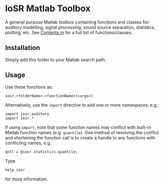 # IoSR Matlab Toolbox

A general purpose Matlab toolbox containing functions and classes for: auditory modelling, signal processing, sound source separation, statistics, plotting, etc. See [Contents.m](https://github.com/IoSR-Surrey/Toolbox/blob/master/+iosr/Contents.m) for a full list of functions/classes.

## Installation

Simply add this folder to your Matlab search path.

## Usage

Use these functions as:

```
iosr.<folderName>.<functionName>(<args>)
```

Alternatively, use the `import` directive to add one or more namespaces, e.g.:

```
import iosr.auditory
import iosr.*
```

If using `import`, note that some function names may conflict with built-in Matlab function names (e.g. `quantile`). One method of resolving the conflict and shortening the function call is to create a handle to any functions with conflicting names, e.g.

```
qntl = @iosr.statistics.quantile;
```

Type

```
help iosr
```

for more information.